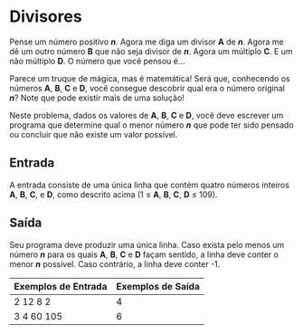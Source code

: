 # Divisores

Pense um número positivo ***n***. Agora me diga um divisor **A** de ***n***. Agora me dê um outro número **B** que não seja divisor de ***n***. Agora um múltiplo **C**. E um não múltiplo **D**. O número que você pensou é...

Parece um truque de mágica, mas é matemática! Será que, conhecendo os números **A**, **B**, **C** e **D**, você consegue descobrir qual era o número original ***n***? Note que pode existir mais de uma solução!

Neste problema, dados os valores de **A**, **B**, **C** e **D**, você deve escrever um programa que determine qual o menor número ***n*** que pode ter sido pensado ou concluir que não existe um valor possível.

## Entrada

A entrada consiste de uma única linha que contém quatro números inteiros **A**, **B**, **C**, e **D**, como descrito acima (1 ≤ **A**, **B**, **C**, **D** ≤ 109).

## Saída

Seu programa deve produzir uma única linha. Caso exista pelo menos um número ***n*** para os quais **A**, **B**, **C** e **D** façam sentido, a linha deve conter o menor ***n*** possível. Caso contrário, a linha deve conter -1.

| Exemplos de Entrada | Exemplos de Saída |
| ------------------- | ----------------- |
| 2 12 8 2            | 4                 |
| 3 4 60 105          | 6                 |
